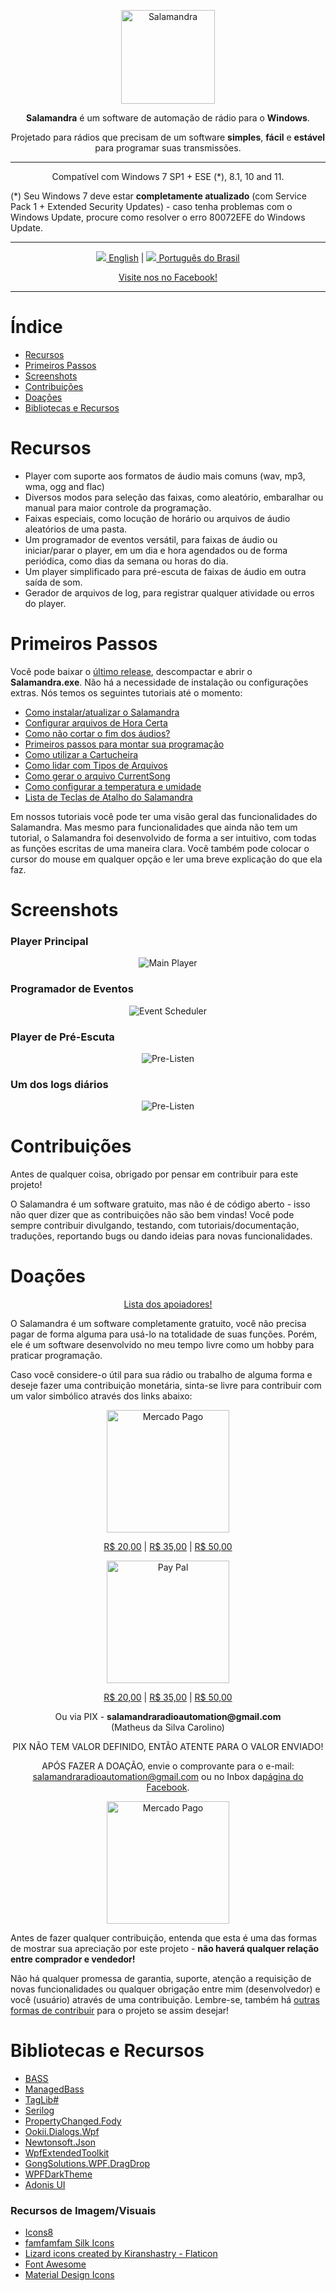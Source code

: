 <p align="center">
	<img alt="Salamandra" height="150" src="../Readme/lizard.png"/>
</p>

<p align="center">
	<b>Salamandra</b> é um software de automação de rádio para o <b>Windows</b>.
</p> 

<p align="center">
	Projetado para rádios que precisam de um software <b>simples</b>, <b>fácil</b> e <b>estável</b> para programar suas transmissões.
</p>

<hr>

<p align="center">
Compatível com Windows 7 SP1 + ESE (*), 8.1, 10 and 11.<br/>
</p>

(*) Seu Windows 7 deve estar <strong>completamente atualizado</strong> (com Service Pack 1 + Extended Security Updates) - caso tenha problemas com o Windows Update, procure como resolver o erro 80072EFE do Windows Update.

<hr>

<p align="center">
	<a href="https://github.com/ocarolino/SalamandraRadio"><img src="../Readme/Flags/us.png"/> English</a> | <a href="https://github.com/ocarolino/SalamandraRadio/blob/main/Lang/README.pt-BR.md"><img src="../Readme/Flags/br.png"/> Português do Brasil</a>
</p>

<p align="center">
<a href="https://facebook.com/salamandraradiosoftware">Visite nos no Facebook!</a>
</p>

<hr>

# Índice

- [Recursos](#recursos)
- [Primeiros Passos](#primeiros-passos)
- [Screenshots](#screenshots)
- [Contribuições](#contribuições)
- [Doações](#doações)
- [Bibliotecas e Recursos](#bibliotecas-e-recursos)

# Recursos
* Player com suporte aos formatos de áudio mais comuns (wav, mp3, wma, ogg and flac)
* Diversos modos para seleção das faixas, como aleatório, embaralhar ou manual para maior controle da programação.
* Faixas especiais, como locução de horário ou arquivos de áudio aleatórios de uma pasta.
* Um programador de eventos versátil, para faixas de áudio ou iniciar/parar o player, em um dia e hora agendados ou de forma periódica, como dias da semana ou horas do dia.
* Um player simplificado para pré-escuta de faixas de áudio em outra saída de som.
* Gerador de arquivos de log, para registrar qualquer atividade ou erros do player.

# Primeiros Passos
Você pode baixar o <a href="https://github.com/ocarolino/SalamandraRadio/releases/latest/download/Salamandra.rar">último release</a>, descompactar e abrir o **Salamandra.exe**. Não há a necessidade de instalação ou configurações extras. Nós temos os seguintes tutoriais até o momento:

- <a href="https://github.com/ocarolino/SalamandraRadio/blob/main/Lang/Docs/How%20to%20Install.pt-br.md">Como instalar/atualizar o Salamandra</a>
- <a href="https://github.com/ocarolino/SalamandraRadio/blob/main/Lang/Docs/Getting%20Started.pt-br.md#configurando-os-arquivos-de-locu%C3%A7%C3%A3o-de-hora">Configurar arquivos de Hora Certa</a>
- <a href="https://github.com/ocarolino/SalamandraRadio/blob/main/Lang/Docs/How%20to%20not%20cut%20the%20end%20of%20audios.pt-br.md">Como não cortar o fim dos áudios?</a>
- <a href="https://github.com/ocarolino/SalamandraRadio/blob/main/Lang/Docs/Getting%20Started.pt-br.md">Primeiros passos para montar sua programação</a>
- <a href="https://github.com/ocarolino/SalamandraRadio/blob/main/Lang/Docs/How%20to%20use%20the%20Cartwall.pt-br.md">Como utilizar a Cartucheira</a>
- <a href="https://github.com/ocarolino/SalamandraRadio/blob/main/Lang/Docs/File%20Types.pt-br.md">Como lidar com Tipos de Arquivos</a>
- <a href="https://github.com/ocarolino/SalamandraRadio/blob/main/Lang/Docs/How%20to%20create%20CurrentSong.pt-br.md">Como gerar o arquivo CurrentSong</a>
- <a href="https://github.com/ocarolino/SalamandraRadio/blob/main/Lang/Docs/How%20to%20setup%20Beautiful%20Weather.md">Como configurar a temperatura e umidade</a>
- <a href="https://github.com/ocarolino/SalamandraRadio/blob/main/Lang/Docs/Hotkeys.pt-br.md">Lista de Teclas de Atalho do Salamandra</a>

Em nossos tutoriais você pode ter uma visão geral das funcionalidades do Salamandra. Mas mesmo para funcionalidades que ainda não tem um tutorial, o Salamandra foi desenvolvido de forma a ser intuitivo, com todas as funções escritas de uma maneira clara. Você também pode colocar o cursor do mouse em qualquer opção e ler uma breve explicação do que ela faz.

# Screenshots

### Player Principal
<p align="center">
	<img src="../Readme/sc01.png" alt="Main Player"/>
</p>

### Programador de Eventos
<p align="center">
	<img src="../Readme/sc02.png" alt="Event Scheduler"/>
</p>

### Player de Pré-Escuta
<p align="center">
	<img src="../Readme/sc03.png" alt="Pre-Listen"/>
</p>

### Um dos logs diários
<p align="center">
	<img src="../Readme/sc04.png" alt="Pre-Listen"/>
</p>

# Contribuições
Antes de qualquer coisa, obrigado por pensar em contribuir para este projeto! 

O Salamandra é um software gratuito, mas não é de código aberto - isso não quer dizer que as contribuições não são bem vindas! Você pode sempre contribuir divulgando, testando, com tutoriais/documentação, traduções, reportando bugs ou dando ideias para novas funcionalidades.

# Doações

<p align="center">
<a href="https://github.com/ocarolino/SalamandraRadio/blob/main/Lang/BACKERS.pt-BR.md">Lista dos apoiadores!</a>
</p>

O Salamandra é um software completamente gratuito, você não precisa pagar de forma alguma para usá-lo na totalidade de suas funções. Porém, ele é um software desenvolvido no meu tempo livre como um hobby para praticar programação. 

Caso você considere-o útil para sua rádio ou trabalho de alguma forma e deseje fazer uma contribuição monetária, sinta-se livre para contribuir com um valor simbólico através dos links abaixo:

<p align="center">
<img src="../Readme/mercado-pago-logo.png" alt="Mercado Pago" width="196">
</p>

<p align="center">
	<a href="https://mpago.la/2TrMuvN">R$ 20,00</a> |
	<a href="https://mpago.la/1XN7QWp">R$ 35,00</a> |
	<a href="https://mpago.la/2kzSgwS">R$ 50,00</a>
</p>

<p align="center">
	<img src="../Readme/paypal-logo.png" alt="Pay Pal" width="196"/>
</p>

<p align="center">
	<a href="https://www.paypal.com/cgi-bin/webscr?cmd=_s-xclick&hosted_button_id=C3KRZ3MEGJGL8">R$ 20,00</a> |
	<a href="https://www.paypal.com/cgi-bin/webscr?cmd=_s-xclick&hosted_button_id=CUGK5THLXMTML">R$ 35,00</a> |
	<a href="https://www.paypal.com/cgi-bin/webscr?cmd=_s-xclick&hosted_button_id=TA6HGGPQYZNXE">R$ 50,00</a>
</p>

<p align="center">
Ou via PIX - <strong>salamandraradioautomation@gmail.com</strong><br/>(Matheus da Silva Carolino)</strong>
</p>

<p align="center">
PIX NÃO TEM VALOR DEFINIDO, ENTÃO ATENTE PARA O VALOR ENVIADO!
</p>

<p align="center">
APÓS FAZER A DOAÇÃO, envie o comprovante para o e-mail: <a href="mailto:salamandraradioautomation@gmail.com">salamandraradioautomation@gmail.com</a> ou no Inbox da<a href="https://www.facebook.com/salamandraradiosoftware">página do Facebook</a>.
</p>

<p align="center">
<img src="../Readme/PixQrCode.png" alt="Mercado Pago" width="196">
</p>

Antes de fazer qualquer contribuição, entenda que esta é uma das formas de mostrar sua apreciação por este projeto - **não haverá qualquer relação entre comprador e vendedor!** 

Não há qualquer promessa de garantia, suporte, atenção a requisição de novas funcionalidades ou qualquer obrigação entre mim (desenvolvedor) e você (usuário) através de uma contribuição. Lembre-se, também há [outras formas de contribuir](#contribuições) para o projeto se assim desejar!

# Bibliotecas e Recursos

* [BASS](https://www.un4seen.com/)
* [ManagedBass](https://github.com/ManagedBass/ManagedBass)
* [TagLib#](https://github.com/mono/taglib-sharp)
* [Serilog](https://github.com/serilog/serilog)
* [PropertyChanged.Fody](https://github.com/Fody/PropertyChanged)
* [Ookii.Dialogs.Wpf](https://github.com/ookii-dialogs/ookii-dialogs-wpf)
* [Newtonsoft.Json](https://www.newtonsoft.com/json)
* [WpfExtendedToolkit](https://github.com/dotnetprojects/WpfExtendedToolkit)
* [GongSolutions.WPF.DragDrop](https://github.com/punker76/gong-wpf-dragdrop)
* [WPFDarkTheme](https://github.com/AngryCarrot789/WPFDarkTheme)
* [Adonis UI](https://benruehl.github.io/adonis-ui/)

### Recursos de Imagem/Visuais

* [Icons8](https://icons8.com)
* [famfamfam Silk Icons](http://www.famfamfam.com/lab/icons/silk/)
* [Lizard icons created by Kiranshastry - Flaticon](https://www.flaticon.com/free-icons/lizard)
* [Font Awesome](https://fontawesome.com/)
* [Material Design Icons](fonts.google.com/icons)